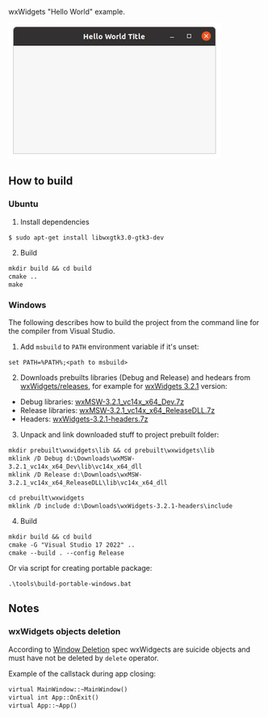 wxWidgets "Hello World" example.

![MainWindow](doc/screenshots/MainWindow.png)

## How to build
### Ubuntu

1. Install dependencies
```
$ sudo apt-get install libwxgtk3.0-gtk3-dev
```
2. Build
```
mkdir build && cd build
cmake ..
make
```

### Windows
The following describes how to build the project from the command line for the compiler from Visual Studio.

1. Add `msbuild` to `PATH` environment variable if it's unset:
```
set PATH=%PATH%;<path to msbuild>
```
2. Downloads prebuilts libraries (Debug and Release) and hedears from [wxWidgets/releases](https://github.com/wxWidgets/wxWidgets/releases), for example for [wxWidgets 3.2.1](https://github.com/wxWidgets/wxWidgets/releases/tag/v3.2.1) version:
- Debug libraries: [wxMSW-3.2.1_vc14x_x64_Dev.7z](https://github.com/wxWidgets/wxWidgets/releases/download/v3.2.1/wxMSW-3.2.1_vc14x_x64_Dev.7z)
- Release libraries: [wxMSW-3.2.1_vc14x_x64_ReleaseDLL.7z](https://github.com/wxWidgets/wxWidgets/releases/download/v3.2.1/wxMSW-3.2.1_vc14x_x64_ReleaseDLL.7z)
- Headers: [wxWidgets-3.2.1-headers.7z](https://github.com/wxWidgets/wxWidgets/releases/download/v3.2.1/wxWidgets-3.2.1-headers.7z) 
3. Unpack and link downloaded stuff to project prebuilt folder:
```
mkdir prebuilt\wxwidgets\lib && cd prebuilt\wxwidgets\lib
mklink /D Debug d:\Downloads\wxMSW-3.2.1_vc14x_x64_Dev\lib\vc14x_x64_dll
mklink /D Release d:\Downloads\wxMSW-3.2.1_vc14x_x64_ReleaseDLL\lib\vc14x_x64_dll
```
```
cd prebuilt\wxwidgets
mklink /D include d:\Downloads\wxWidgets-3.2.1-headers\include
```
4. Build
```
mkdir build && cd build
cmake -G "Visual Studio 17 2022" ..
cmake --build . --config Release
```
Or via script for creating portable package:
```
.\tools\build-portable-windows.bat
```

## Notes
### wxWidgets objects deletion
According to [Window Deletion](https://docs.wxwidgets.org/3.0/overview_windowdeletion.html) spec wxWidgects are suicide objects 
and must have not be deleted by `delete` operator.

Example of the callstack during app closing:
```
virtual MainWindow::~MainWindow()
virtual int App::OnExit()
virtual App::~App()
```